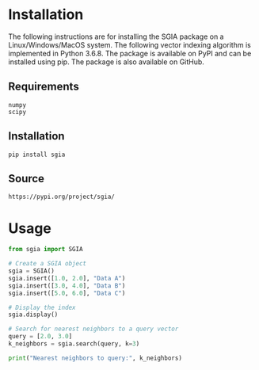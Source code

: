 # Installation
The following instructions are for installing the SGIA package on a Linux/Windows/MacOS system. The following vector indexing algorithm is implemented in Python 3.6.8. The package is available on PyPI and can be installed using pip. The package is also available on GitHub.

## Requirements
    numpy
    scipy

## Installation
    pip install sgia

## Source
    https://pypi.org/project/sgia/

# Usage
```python
from sgia import SGIA

# Create a SGIA object
sgia = SGIA()
sgia.insert([1.0, 2.0], "Data A")
sgia.insert([3.0, 4.0], "Data B")
sgia.insert([5.0, 6.0], "Data C")

# Display the index
sgia.display()

# Search for nearest neighbors to a query vector
query = [2.0, 3.0]
k_neighbors = sgia.search(query, k=3)

print("Nearest neighbors to query:", k_neighbors)

```